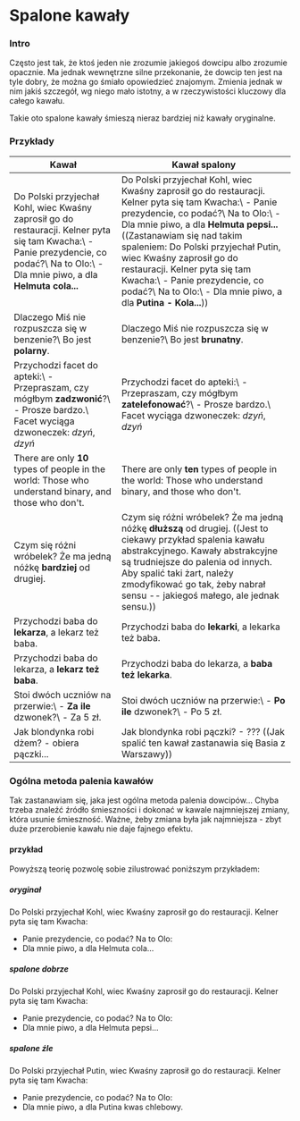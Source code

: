 # Spalone kawały



### Intro

Często jest tak, że ktoś jeden nie zrozumie jakiegoś dowcipu albo zrozumie opacznie. Ma jednak wewnętrzne silne przekonanie, że dowcip ten jest na tyle dobry, że można go śmiało opowiedzieć znajomym. Zmienia jednak w nim jakiś szczegół, wg niego mało istotny, a w rzeczywistości kluczowy dla całego kawału.

Takie oto spalone kawały śmieszą nieraz bardziej niż kawały oryginalne.

### Przykłady

|   Kawał   |   Kawał spalony   |
| ---------- | ------------------ |
| Do Polski przyjechał Kohl, wiec Kwaśny zaprosił go do restauracji. Kelner pyta się tam Kwacha:\\ - Panie prezydencie, co podać?\\ Na to Olo:\\ - Dla mnie piwo, a dla **Helmuta cola...** | Do Polski przyjechał Kohl, wiec Kwaśny zaprosił go do restauracji. Kelner pyta się tam Kwacha:\\ - Panie prezydencie, co podać?\\ Na to Olo:\\ - Dla mnie piwo, a dla **Helmuta pepsi...** ((Zastanawiam się nad takim spaleniem: Do Polski przyjechał Putin, wiec Kwaśny zaprosił go do restauracji. Kelner pyta się tam Kwacha:\\ - Panie prezydencie, co podać?\\ Na to Olo:\\ - Dla mnie piwo, a dla **Putina - Kola...**)) |
| Dlaczego Miś nie rozpuszcza się w benzenie?\\ Bo jest **polarny**. | Dlaczego Miś nie rozpuszcza się w benzenie?\\ Bo jest **brunatny**. |
| Przychodzi facet do apteki:\\ - Przepraszam, czy mógłbym **zadzwonić**?\\ - Prosze bardzo.\\ Facet wyciąga dzwoneczek: *dzyń*, *dzyń* | Przychodzi facet do apteki:\\ - Przepraszam, czy mógłbym **zatelefonować**?\\ - Prosze bardzo.\\ Facet wyciąga dzwoneczek: *dzyń*, *dzyń* |
| There are only **10** types of people in the world: Those who understand binary, and those who don't. | There are only **ten** types of people in the world: Those who understand binary, and those who don't. |
| Czym się różni wróbelek? Że ma jedną nóżkę **bardziej** od drugiej. | Czym się różni wróbelek? Że ma jedną nóżkę **dłuższą** od drugiej. ((Jest to ciekawy przykład spalenia kawału abstrakcyjnego. Kawały abstrakcyjne są trudniejsze do palenia od innych. Aby spalić taki żart, należy zmodyfikować go tak, żeby nabrał sensu -- jakiegoś małego, ale jednak sensu.)) |
| Przychodzi baba do **lekarza**, a lekarz też baba. | Przychodzi baba do **lekarki**, a lekarka też baba. |
| Przychodzi baba do lekarza, a **lekarz też baba**. | Przychodzi baba do lekarza, a **baba też lekarka**. |
| Stoi dwóch uczniów na przerwie:\\ - **Za ile** dzwonek?\\ - Za 5 zł. | Stoi dwóch uczniów na przerwie:\\ - **Po ile** dzwonek?\\ - Po 5 zł. |
| Jak blondynka robi dżem? - obiera pączki... | Jak blondynka robi pączki? - ??? ((Jak spalić ten kawał zastanawia się Basia z Warszawy)) |

### Ogólna metoda palenia kawałów

Tak zastanawiam się, jaka jest ogólna metoda palenia dowcipów... Chyba trzeba 
znaleźć źródło śmieszności i dokonać w kawale najmniejszej zmiany, która 
usunie śmieszność. Ważne, żeby zmiana była jak najmniejsza - zbyt duże 
przerobienie kawału nie daje fajnego efektu.

#### przykład

Powyższą teorię pozwolę sobie zilustrować poniższym przykładem:

##### oryginał

Do Polski przyjechał Kohl, wiec Kwaśny zaprosił go do restauracji. Kelner pyta 
się tam Kwacha:
- Panie prezydencie, co podać?
Na to Olo:
- Dla mnie piwo, a dla Helmuta cola...

##### spalone dobrze

Do Polski przyjechał Kohl, wiec Kwaśny zaprosił go do restauracji. Kelner pyta 
się tam Kwacha:
- Panie prezydencie, co podać?
Na to Olo:
- Dla mnie piwo, a dla Helmuta pepsi...

##### spalone źle

Do Polski przyjechał Putin, wiec Kwaśny zaprosił go do restauracji. Kelner 
pyta się tam Kwacha:
- Panie prezydencie, co podać?
Na to Olo:
- Dla mnie piwo, a dla Putina kwas chlebowy.
